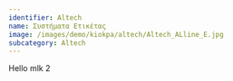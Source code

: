 ```yaml
---
identifier: Altech
name: Συστήματα Ετικέτας
image: /images/demo/kiokpa/altech/Altech_ALline_E.jpg
subcategory: Altech
---
```




Hello mlk 2
